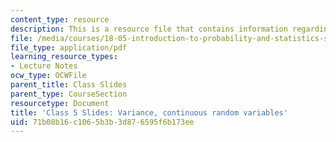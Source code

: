 ```yaml
---
content_type: resource
description: This is a resource file that contains information regarding class 5 cont.
file: /media/courses/18-05-introduction-to-probability-and-statistics-spring-2014/71b08b16c1065b3b3d876595f6b173ee_MIT18_05S14_cl5cont_slides.pdf
file_type: application/pdf
learning_resource_types:
- Lecture Notes
ocw_type: OCWFile
parent_title: Class Slides
parent_type: CourseSection
resourcetype: Document
title: 'Class 5 Slides: Variance, continuous random variables'
uid: 71b08b16-c106-5b3b-3d87-6595f6b173ee
---
```

